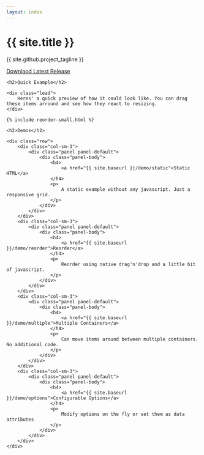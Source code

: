 ```yaml
---
layout: index
---
```

<div class="jumbotron">
    <div class="container">
        <h1>{{ site.title }}</h1>
        <p>{{ site.github.project_tagline }}</p>
        <a
         href="{{ site.github.releases[0].zipball_url }}"
         class="btn-lg btn-primary">
			Downlaod Latest Release
        </a>
    </div>
</div>

<div class="container">

    <h2>Quick Example</h2>

    <div class="lead">
        Heres' a quick preview of how it could look like. You can drag these items arround and see how they react to resizing.
    </div>
</div>

<div class="container">

	{% include reorder-small.html %}

</div>

<div class="container">

    <h2>Demos</h2>

    <div class="row">
        <div class="col-sm-3">
            <div class="panel panel-default">
                <div class="panel-body">
                    <h4>
                        <a href="{{ site.baseurl }}/demo/static">Static HTML</a>
                    </h4>
                    <p>
                        A static example without any javascript. Just a responsive grid.
                    </p>
                </div>
            </div>
        </div>
        <div class="col-sm-3">
            <div class="panel panel-default">
                <div class="panel-body">
                    <h4>
                        <a href="{{ site.baseurl }}/demo/reorder">Reorder</a>
                    </h4>
                    <p>
                        Reorder using native drag'n'drop and a little bit of javascript.
                    </p>
                </div>
            </div>
        </div>
        <div class="col-sm-3">
            <div class="panel panel-default">
                <div class="panel-body">
                    <h4>
                        <a href="{{ site.baseurl }}/demo/multiple">Multiple Containers</a>
                    </h4>
                    <p>
                        Can move items around between multiple containers. No additional code.
                    </p>
                </div>
            </div>
        </div>
        <div class="col-sm-3">
            <div class="panel panel-default">
                <div class="panel-body">
                    <h4>
                        <a href="{{ site.baseurl }}/demo/options">Configurable Options</a>
                    </h4>
                    <p>
                        Modify options on the fly or set them as data attributes
                    </p>
                </div>
            </div>
        </div>
    </div>
</div>
